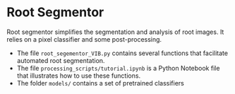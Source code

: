 # Root Segmentor

Root segmentor simplifies the segmentation and analysis of root images. It relies on a pixel classifier and some post-processing.

* The file `root_segementor_VIB.py` contains several functions that facilitate automated root segmentation.
* The file `processing_scripts/tutorial.ipynb` is a Python Notebook file that illustrates how to use these functions.
* The folder `models/` contains a set of pretrained classifiers
